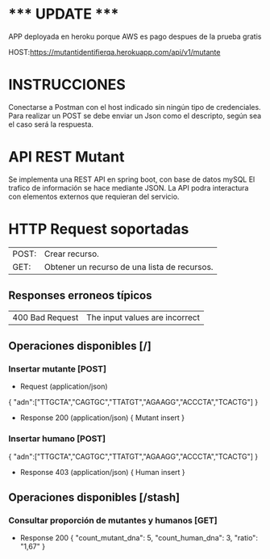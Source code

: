 
# *** UPDATE ***
APP deployada en heroku porque AWS es pago despues de la prueba gratis


HOST:https://mutantidentifierqa.herokuapp.com/api/v1/mutante

# INSTRUCCIONES

Conectarse a Postman con el host indicado sin ningún tipo de credenciales.
Para realizar un POST se debe enviar un Json como el descripto,
según sea el caso será la respuesta.

# API REST Mutant

Se implementa una REST API en spring boot, con base de datos mySQL
El trafico de información se hace mediante JSON.
La API podra interactura con elementos externos que requieran del servicio.

# HTTP Request soportadas
<table>
<tr><td>POST:</td><td>Crear recurso. </td></tr>
<tr><td>GET: </td><td>Obtener un recurso de una lista de recursos.</td></tr>
</table>


## Responses erroneos típicos

<table>
<tr><td>400 Bad Request</td><td>The input values are incorrect</td></tr>
</table>

## Operaciones disponibles [/]
### Insertar mutante [POST]
+ Request (application/json)

{
"adn":["TTGCTA","CAGTGC","TTATGT","AGAAGG","ACCCTA","TCACTG"]
}
+ Response 200 (application/json)
{
Mutant insert
}

### Insertar humano [POST]
{
"adn":["TTGCTA","CAGTGC","TTATGT","AGAAGG","ACCCTA","TCACTG"]
}
+ Response 403 (application/json)
{
Human insert
}
## Operaciones disponibles [/stash]
### Consultar proporción de mutantes y humanos [GET]
+ Response 200
{
    "count_mutant_dna": 5,
    "count_human_dna": 3,
    "ratio": "1,67"
}
